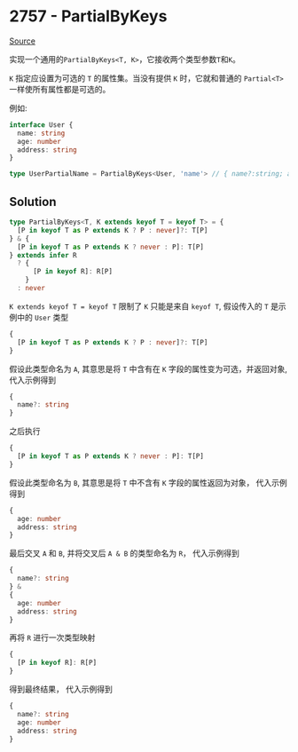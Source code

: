 # 2757 - PartialByKeys

[Source](https://github.com/lybenson/ts-checker/blob/master/src/2757-medium-partialbykeys/template.ts)

实现一个通用的`PartialByKeys<T, K>`，它接收两个类型参数`T`和`K`。

`K` 指定应设置为可选的 `T` 的属性集。当没有提供 `K` 时，它就和普通的 `Partial<T>` 一样使所有属性都是可选的。

例如:

```ts
interface User {
  name: string
  age: number
  address: string
}

type UserPartialName = PartialByKeys<User, 'name'> // { name?:string; age:number; address:string }
```

## Solution

```ts
type PartialByKeys<T, K extends keyof T = keyof T> = {
  [P in keyof T as P extends K ? P : never]?: T[P]
} & {
  [P in keyof T as P extends K ? never : P]: T[P]
} extends infer R
  ? {
      [P in keyof R]: R[P]
    }
  : never
```

`K extends keyof T = keyof T` 限制了 `K` 只能是来自 `keyof T`, 假设传入的 `T` 是示例中的 `User` 类型

```ts
{
  [P in keyof T as P extends K ? P : never]?: T[P]
}
```

假设此类型命名为 `A`, 其意思是将 `T` 中含有在 `K` 字段的属性变为可选，并返回对象, 代入示例得到

```ts
{
  name?: string
}
```

之后执行

```ts
{
  [P in keyof T as P extends K ? never : P]: T[P]
}
```

假设此类型命名为 `B`, 其意思是将 `T` 中不含有 `K` 字段的属性返回为对象， 代入示例得到

```ts
{
  age: number
  address: string
}
```

最后交叉 `A` 和 `B`, 并将交叉后 `A & B` 的类型命名为 `R`， 代入示例得到

```ts
{
  name?: string
} &
{
  age: number
  address: string
}
```

再将 `R` 进行一次类型映射

```ts
{
  [P in keyof R]: R[P]
}
```

得到最终结果， 代入示例得到

```ts
{
  name?: string
  age: number
  address: string
}
```
